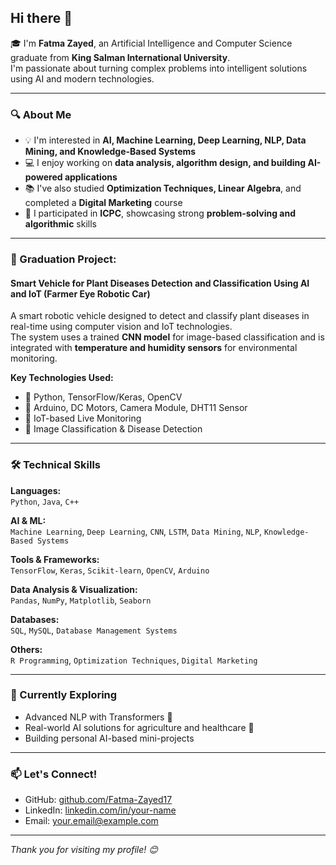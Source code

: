 ## Hi there 👋

🎓 I'm **Fatma Zayed**, an Artificial Intelligence and Computer Science graduate from **King Salman International University**.  
I'm passionate about turning complex problems into intelligent solutions using AI and modern technologies.

---

### 🔍 About Me
- 💡 I'm interested in **AI, Machine Learning, Deep Learning, NLP, Data Mining, and Knowledge-Based Systems**
- 💻 I enjoy working on **data analysis, algorithm design, and building AI-powered applications**
- 📚 I've also studied **Optimization Techniques, Linear Algebra**, and completed a **Digital Marketing** course
- 🧠 I participated in **ICPC**, showcasing strong **problem-solving and algorithmic** skills

---

### 📌 Graduation Project:  
#### Smart Vehicle for Plant Diseases Detection and Classification Using AI and IoT (Farmer Eye Robotic Car)

A smart robotic vehicle designed to detect and classify plant diseases in real-time using computer vision and IoT technologies.  
The system uses a trained **CNN model** for image-based classification and is integrated with **temperature and humidity sensors** for environmental monitoring.

**Key Technologies Used:**
- 🔹 Python, TensorFlow/Keras, OpenCV
- 🔹 Arduino, DC Motors, Camera Module, DHT11 Sensor
- 🔹 IoT-based Live Monitoring
- 🔹 Image Classification & Disease Detection

---

### 🛠️ Technical Skills

**Languages:**  
`Python`, `Java`, `C++`

**AI & ML:**  
`Machine Learning`, `Deep Learning`, `CNN`, `LSTM`, `Data Mining`, `NLP`, `Knowledge-Based Systems`

**Tools & Frameworks:**  
`TensorFlow`, `Keras`, `Scikit-learn`, `OpenCV`, `Arduino`

**Data Analysis & Visualization:**  
`Pandas`, `NumPy`, `Matplotlib`, `Seaborn`

**Databases:**  
`SQL`, `MySQL`, `Database Management Systems`

**Others:**  
`R Programming`, `Optimization Techniques`, `Digital Marketing`

---

### 🚀 Currently Exploring
- Advanced NLP with Transformers 🤖
- Real-world AI solutions for agriculture and healthcare 🌿
- Building personal AI-based mini-projects

---

### 📫 Let's Connect!
- GitHub: [github.com/Fatma-Zayed17](https://github.com/Fatma-Zayed17)
- LinkedIn: [linkedin.com/in/your-name](https://linkedin.com/in/your-name) <!-- Replace with actual -->
- Email: your.email@example.com <!-- Replace with actual -->

---

*Thank you for visiting my profile! 😊*
